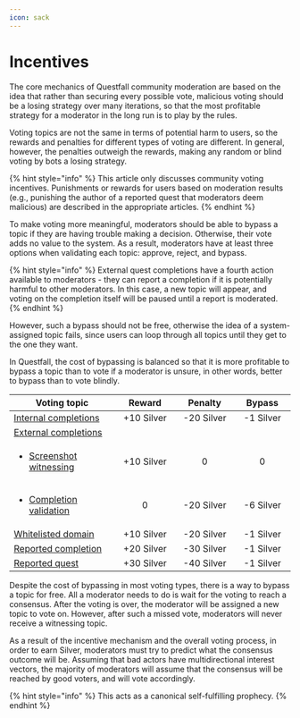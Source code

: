 ```yaml
---
icon: sack
---
```


# Incentives

The core mechanics of Questfall community moderation are based on the idea that rather than securing every possible vote, malicious voting should be a losing strategy over many iterations, so that the most profitable strategy for a moderator in the long run is to play by the rules.

Voting topics are not the same in terms of potential harm to users, so the rewards and penalties for different types of voting are different. In general, however, the penalties outweigh the rewards, making any random or blind voting by bots a losing strategy.

{% hint style="info" %}
This article only discusses community voting incentives. Punishments or rewards for users based on moderation results (e.g., punishing the author of a reported quest that moderators deem malicious) are described in the appropriate articles.
{% endhint %}

To make voting more meaningful, moderators should be able to bypass a topic if they are having trouble making a decision. Otherwise, their vote adds no value to the system. As a result, moderators have at least three options when validating each topic: approve, reject, and bypass.

{% hint style="info" %}
External quest completions have a fourth action available to moderators - they can report a completion if it is potentially harmful to other moderators. In this case, a new topic will appear, and voting on the completion itself will be paused until a report is moderated.
{% endhint %}

However, such a bypass should not be free, otherwise the idea of a system-assigned topic fails, since users can loop through all topics until they get to the one they want.&#x20;

In Questfall, the cost of bypassing is balanced so that it is more profitable to bypass a topic than to vote if a moderator is unsure, in other words, better to bypass than to vote blindly.

<table><thead><tr><th width="242">Voting topic</th><th width="132" align="center">Reward</th><th width="124" align="center">Penalty</th><th width="118" align="center">Bypass</th></tr></thead><tbody><tr><td><a data-footnote-ref href="#user-content-fn-1">Internal completions</a></td><td align="center">+10 Silver</td><td align="center">-20 Silver</td><td align="center">-1 Silver</td></tr><tr><td><a data-footnote-ref href="#user-content-fn-2">External completions</a></td><td align="center"></td><td align="center"></td><td align="center"></td></tr><tr><td><ul><li><a data-footnote-ref href="#user-content-fn-3">Screenshot witnessing</a></li></ul></td><td align="center">+10 Silver</td><td align="center">0</td><td align="center">0</td></tr><tr><td><ul><li><a data-footnote-ref href="#user-content-fn-4">Completion validation</a></li></ul></td><td align="center">0</td><td align="center">-20 Silver</td><td align="center">-6 Silver</td></tr><tr><td><a data-footnote-ref href="#user-content-fn-5">Whitelisted domain</a></td><td align="center">+10 Silver</td><td align="center">-20 Silver</td><td align="center">-1 Silver</td></tr><tr><td><a data-footnote-ref href="#user-content-fn-6">Reported completion</a></td><td align="center">+20 Silver</td><td align="center">-30 Silver</td><td align="center">-1 Silver</td></tr><tr><td><a data-footnote-ref href="#user-content-fn-7">Reported quest</a></td><td align="center">+30 Silver</td><td align="center">-40 Silver</td><td align="center">-1 Silver</td></tr></tbody></table>

Despite the cost of bypassing in most voting types, there is a way to bypass a topic for free. All a moderator needs to do is wait for the voting to reach a consensus. After the voting is over, the moderator will be assigned a new topic to vote on. However, after such a missed vote, moderators will never receive a witnessing topic.

As a result of the incentive mechanism and the overall voting process, in order to earn Silver, moderators must try to predict what the consensus outcome will be. Assuming that bad actors have multidirectional interest vectors, the majority of moderators will assume that the consensus will be reached by good voters, and will vote accordingly.

{% hint style="info" %}
This acts as a canonical self-fulfilling prophecy.
{% endhint %}

[^1]: Completions that are published on Questfall itself and cannot be edited after submission.



    Will be implemented in [future releases](../../roadmap/future-versions.md).

[^2]: Quest completions published on third-party platforms, which can theoretically be changed by the author at any time.



    Learn more in the [Witnessing](witnessing.md) article.

[^3]: Vote on whether or not the screenshot matches the content of the link.

[^4]: Judging whether the quest is completed or not based on the completion screenshot.

[^5]: Confirmation through voting that the domain is trustworthy.

[^6]: Vote on whether or not quest completion is dangerous for moderators, by report from other moderators.

[^7]: Voting on potentially harmful quests reported by users.
